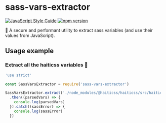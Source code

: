 # sass-vars-extractor

[![JavaScript Style Guide](https://img.shields.io/badge/code_style-standard-brightgreen.svg)](https://standardjs.com)
[![npm version](https://badge.fury.io/js/sass-vars-extractor.svg)](https://badge.fury.io/js/sass-vars-extractor)

👾 A secure and performant utility to extract sass variables (and use their values from JavaScript).

## Usage example

### Extract all the haiticss variables 🍍
~~~ javascript
'use strict'

const SassVarsExtractor = require('sass-vars-extractor')

SassVarsExtractor.extract('./node_modules/@haiticss/haiticss/src/haiticss.scss')
  .then((parsedVars) => {
    console.log(parsedVars)
  }).catch((sassError) => {
    console.log(sassError)
  })
~~~